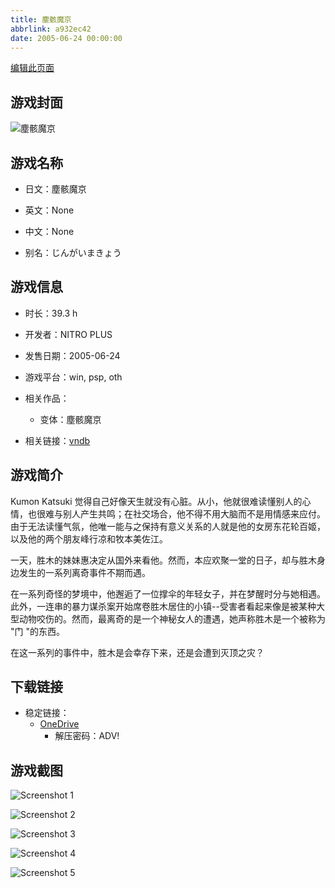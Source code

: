 ```yaml
---
title: 塵骸魔京
abbrlink: a932ec42
date: 2005-06-24 00:00:00
---
```

[编辑此页面](https://github.com/ACG-3/ADV3-source/blob/main/source/_posts/games/%E5%A1%B5%E9%AA%B8%E9%AD%94%E4%BA%AC.md)

## 游戏封面

![塵骸魔京](https://pan.timero.xyz/onedrive/img_lib_001/%E5%A1%B5%E9%AA%B8%E9%AD%94%E4%BA%AC_cover.avif)


## 游戏名称

- 日文：塵骸魔京
- 英文：None
- 中文：None

- 别名：じんがいまきょう


## 游戏信息

- 时长：39.3 h
- 开发者：NITRO PLUS
- 发售日期：2005-06-24
- 游戏平台：win, psp, oth
- 相关作品：
   - 变体：塵骸魔京

- 相关链接：[vndb](https://vndb.org/v400)


## 游戏简介

Kumon Katsuki 觉得自己好像天生就没有心脏。从小，他就很难读懂别人的心情，也很难与别人产生共鸣；在社交场合，他不得不用大脑而不是用情感来应付。由于无法读懂气氛，他唯一能与之保持有意义关系的人就是他的女房东花轮百姬，以及他的两个朋友峰行凉和牧本美佐江。

一天，胜木的妹妹惠决定从国外来看他。然而，本应欢聚一堂的日子，却与胜木身边发生的一系列离奇事件不期而遇。

在一系列奇怪的梦境中，他邂逅了一位撑伞的年轻女子，并在梦醒时分与她相遇。此外，一连串的暴力谋杀案开始席卷胜木居住的小镇--受害者看起来像是被某种大型动物咬伤的。然而，最离奇的是一个神秘女人的遭遇，她声称胜木是一个被称为 "门 "的东西。

在这一系列的事件中，胜木是会幸存下来，还是会遭到灭顶之灾？


## 下载链接

- 稳定链接：
    - [OneDrive](https://pan.timero.xyz/onedrive/adv_lib_001/%E5%A1%B5%E9%AA%B8%E9%AD%94%E4%BA%AC)
        - 解压密码：ADV!



## 游戏截图


![Screenshot 1](https://pan.timero.xyz/onedrive/img_lib_001/%E5%A1%B5%E9%AA%B8%E9%AD%94%E4%BA%AC_Screenshot_1.avif)

![Screenshot 2](https://pan.timero.xyz/onedrive/img_lib_001/%E5%A1%B5%E9%AA%B8%E9%AD%94%E4%BA%AC_Screenshot_2.avif)

![Screenshot 3](https://pan.timero.xyz/onedrive/img_lib_001/%E5%A1%B5%E9%AA%B8%E9%AD%94%E4%BA%AC_Screenshot_3.avif)

![Screenshot 4](https://pan.timero.xyz/onedrive/img_lib_001/%E5%A1%B5%E9%AA%B8%E9%AD%94%E4%BA%AC_Screenshot_4.avif)

![Screenshot 5](https://pan.timero.xyz/onedrive/img_lib_001/%E5%A1%B5%E9%AA%B8%E9%AD%94%E4%BA%AC_Screenshot_5.avif)

